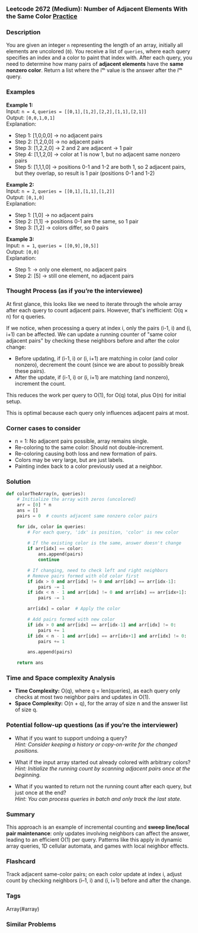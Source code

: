 ### Leetcode 2672 (Medium): Number of Adjacent Elements With the Same Color [Practice](https://leetcode.com/problems/number-of-adjacent-elements-with-the-same-color)

### Description  
You are given an integer `n` representing the length of an array, initially all elements are uncolored (`0`). You receive a list of `queries`, where each query specifies an index and a color to paint that index with. After each query, you need to determine how many pairs of **adjacent elements** have the **same nonzero color**. Return a list where the iᵗʰ value is the answer after the iᵗʰ query.

### Examples  

**Example 1:**  
Input: `n = 4`, `queries = [[0,1],[1,2],[2,2],[1,1],[2,1]]`  
Output: `[0,0,1,0,1]`  
Explanation:  
- Step 1: [1,0,0,0] → no adjacent pairs  
- Step 2: [1,2,0,0] → no adjacent pairs  
- Step 3: [1,2,2,0] → 2 and 2 are adjacent → 1 pair  
- Step 4: [1,1,2,0] → color at 1 is now 1, but no adjacent same nonzero pairs  
- Step 5: [1,1,1,0] → positions 0-1 and 1-2 are both 1, so 2 adjacent pairs, but they overlap, so result is 1 pair (positions 0-1 and 1-2)  

**Example 2:**  
Input: `n = 2`, `queries = [[0,1],[1,1],[1,2]]`  
Output: `[0,1,0]`  
Explanation:  
- Step 1: [1,0] → no adjacent pairs  
- Step 2: [1,1] → positions 0-1 are the same, so 1 pair  
- Step 3: [1,2] → colors differ, so 0 pairs  

**Example 3:**  
Input: `n = 1`, `queries = [[0,9],[0,5]]`  
Output: `[0,0]`  
Explanation:  
- Step 1:  → only one element, no adjacent pairs  
- Step 2: [5] → still one element, no adjacent pairs  

### Thought Process (as if you’re the interviewee)  
At first glance, this looks like we need to iterate through the whole array after each query to count adjacent pairs. However, that's inefficient: O(q × n) for q queries.

If we notice, when processing a query at index i, only the pairs (i-1, i) and (i, i+1) can be affected. We can update a running counter of "same color adjacent pairs" by checking these neighbors before and after the color change:

- Before updating, if (i-1, i) or (i, i+1) are matching in color (and color nonzero), decrement the count (since we are about to possibly break these pairs).
- After the update, if (i-1, i) or (i, i+1) are matching (and nonzero), increment the count.

This reduces the work per query to O(1), for O(q) total, plus O(n) for initial setup.

This is optimal because each query only influences adjacent pairs at most.

### Corner cases to consider  
- n = 1: No adjacent pairs possible, array remains single.
- Re-coloring to the same color: Should not double-increment.
- Re-coloring causing both loss and new formation of pairs.
- Colors may be very large, but are just labels.
- Painting index back to a color previously used at a neighbor.

### Solution

```python
def colorTheArray(n, queries):
    # Initialize the array with zeros (uncolored)
    arr = [0] * n
    ans = []
    pairs = 0  # counts adjacent same nonzero color pairs

    for idx, color in queries:
        # For each query, 'idx' is position, 'color' is new color
        
        # If the existing color is the same, answer doesn't change
        if arr[idx] == color:
            ans.append(pairs)
            continue

        # If changing, need to check left and right neighbors
        # Remove pairs formed with old color first
        if idx > 0 and arr[idx] != 0 and arr[idx] == arr[idx-1]:
            pairs -= 1
        if idx < n - 1 and arr[idx] != 0 and arr[idx] == arr[idx+1]:
            pairs -= 1

        arr[idx] = color  # Apply the color

        # Add pairs formed with new color
        if idx > 0 and arr[idx] == arr[idx-1] and arr[idx] != 0:
            pairs += 1
        if idx < n - 1 and arr[idx] == arr[idx+1] and arr[idx] != 0:
            pairs += 1

        ans.append(pairs)

    return ans
```

### Time and Space complexity Analysis  

- **Time Complexity:** O(q), where q = len(queries), as each query only checks at most two neighbor pairs and updates in O(1).
- **Space Complexity:** O(n + q), for the array of size n and the answer list of size q.

### Potential follow-up questions (as if you’re the interviewer)  

- What if you want to support undoing a query?  
  *Hint: Consider keeping a history or copy-on-write for the changed positions.*

- What if the input array started out already colored with arbitrary colors?  
  *Hint: Initialize the running count by scanning adjacent pairs once at the beginning.*

- What if you wanted to return not the running count after each query, but just once at the end?  
  *Hint: You can process queries in batch and only track the last state.*

### Summary
This approach is an example of incremental counting and **sweep line/local pair maintenance**: only updates involving neighbors can affect the answer, leading to an efficient O(1) per query. Patterns like this apply in dynamic array queries, 1D cellular automata, and games with local neighbor effects.


### Flashcard
Track adjacent same-color pairs; on each color update at index i, adjust count by checking neighbors (i–1, i) and (i, i+1) before and after the change.

### Tags
Array(#array)

### Similar Problems

